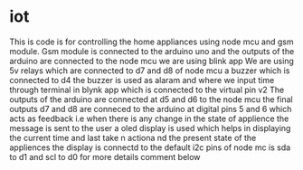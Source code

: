 # iot
This is code is for controlling the home appliances using node mcu and gsm module.
Gsm module is connected to the arduino uno and the outputs of the arduino are connected to the node mcu we are using blink app
We are using 5v relays which are connected to d7 and d8 of node mcu 
a buzzer which is connected to d4 
the buzzer is used as alaram and where we input time through terminal in blynk app which is connected to the virtual pin v2
The outputs of the arduino are connected at d5 and d6 to the node mcu 
the final outputs d7 and d8 are conneced to the arduino at digital pins 5 and 6 which acts as feedback i.e when there is any change in the state of applience the message is sent to the user
a oled display is used which helps in displaying the current time and last  take n actiona nd the present state of the appliences 
the display is connectd to the default i2c pins of node mc is sda to d1 and scl to d0
for more details comment below


